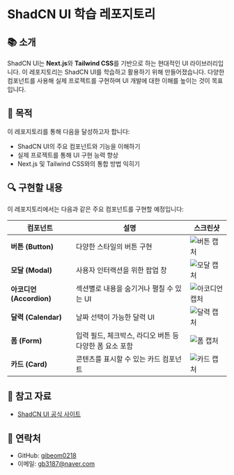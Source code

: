 # ShadCN UI 학습 레포지토리

## 📚 소개
ShadCN UI는 **Next.js**와 **Tailwind CSS**를 기반으로 하는 현대적인 UI 라이브러리입니다. 이 레포지토리는 ShadCN UI를 학습하고 활용하기 위해 만들어졌습니다. 다양한 컴포넌트를 사용해 실제 프로젝트를 구현하며 UI 개발에 대한 이해를 높이는 것이 목표입니다.

## 🎯 목적
이 레포지토리를 통해 다음을 달성하고자 합니다:
- ShadCN UI의 주요 컴포넌트와 기능을 이해하기
- 실제 프로젝트를 통해 UI 구현 능력 향상
- Next.js 및 Tailwind CSS와의 통합 방법 익히기

## 🔍 구현할 내용
이 레포지토리에서는 다음과 같은 주요 컴포넌트를 구현할 예정입니다:

| **컴포넌트** | **설명** | **스크린샷** |
|-------------|---------|-------------|
| **버튼 (Button)** | 다양한 스타일의 버튼 구현 | ![버튼 캡처](https://github.com/user-attachments/assets/74d6f66d-7644-4462-b252-ed026ab0d551) |
| **모달 (Modal)** | 사용자 인터랙션을 위한 팝업 창 | ![모달 캡처](https://github.com/user-attachments/assets/9a3d5b16-a1ca-4c31-8b59-32e0a78eb690) |
| **아코디언 (Accordion)** | 섹션별로 내용을 숨기거나 펼칠 수 있는 UI | ![아코디언 캡처](https://github.com/user-attachments/assets/74e7e5ec-3822-4563-af21-9670496b3966) |
| **달력 (Calendar)** | 날짜 선택이 가능한 달력 UI | ![달력 캡처](https://github.com/user-attachments/assets/736d5dee-970b-4b1c-aefe-be35b27103f8) |
| **폼 (Form)** | 입력 필드, 체크박스, 라디오 버튼 등 다양한 폼 요소 포함 | ![폼 캡처](https://github.com/user-attachments/assets/b5eb2c93-8444-4c0d-b834-9c545ad07034) |
| **카드 (Card)** | 콘텐츠를 표시할 수 있는 카드 컴포넌트 | ![카드 캡처](https://github.com/user-attachments/assets/2d355a3f-83ca-4959-9b17-b0bbd6271396) |

## 📖 참고 자료
- [ShadCN UI 공식 사이트](https://ui.shadcn.com/)

## 📧 연락처
- GitHub: [gibeom0218](https://github.com/gibeom0218)
- 이메일: gb3187@naver.com
